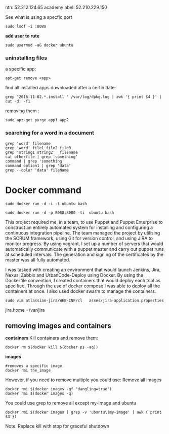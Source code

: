 ntn: 52.212.124.65
academy
abel: 52.210.229.150

See what is using a specfic port

	sudo lsof -i :8080
<b> add user to rute </b>
	
	sudo usermod -aG docker ubuntu
	
<h3> uninstalling files </h3>
a specific app:

	apt-get remove <app>
find all installed apps downloaded after a certin date:

	grep "2016-11-02.*.install " /var/log/dpkg.log | awk '{ print $4 }' | cut -d: -f1
removing them :

	sudo apt-get purge app1 app2
	
<h3> searching for a word in a document </h3>

	grep 'word' filename
	grep 'word' file1 file2 file3
	grep 'string1 string2'  filename
	cat otherfile | grep 'something'
	command | grep 'something'
	command option1 | grep 'data'
	grep --color 'data' fileName

<h1> Docker command </h1>

	sudo docker run -d -i -t ubuntu bash

	sudo docker run -d -p 8080:8080 -ti  ubuntu bash

This project required me, in a team, to use Puppet and Puppet Enterprise to construct an entirely automated system for installing and configuring a continuous integration pipeline. The team managed the project by utilising the SCRUM framework, using Git for version control, and using JIRA to monitor progress. By using vagrant, I set up a number of servers that would automatically communicate with a puppet master and carry out puppet runs at scheduled intervals. The generation and signing of the certificates by the master was all fully automated. 

I was tasked with creating an environment that would launch Jenkins, Jira, Nexus, Zabbix and UrbanCode-Deploy using Docker. By using the Dockerfile convention, I created containers that would deploy each tool as specified. Through the use of docker compose I was able to deploy all the containers at once. I also used docker swarm to manage the containers. 

	sudo vim atlassian-jira/WEB-INF/cl   asses/jira-application.properties

jira.home =/var/jira 

<h2><b> removing images and containers </b></h2>
<b>containers </b>
Kill containers and remove them:

	docker rm $(docker kill $(docker ps -aq))

<b>images</b>

	#removes a specific image
	docker rmi the_image     
	
However, if you need to remove multiple you could use:
Remove all images

 	docker rmi $(docker images -qf "dangling=true")
 	docker rmi $(docker images -q)

You could use grep to remove all except my-image and ubuntu

  	docker rmi $(docker images | grep -v 'ubuntu\|my-image' | awk {'print $3'})
  	
Note: Replace kill with stop for graceful shutdown




